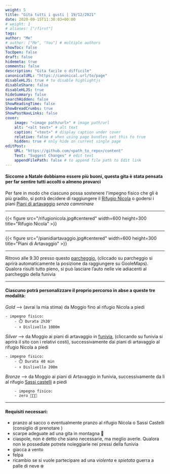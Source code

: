 ```yaml
---
weight: 5
title: "Gita tutti i gusti | 19/12/2021"
date: 2020-09-15T11:30:03+00:00
# weight: 1
# aliases: ["/first"]
tags: 
author: "Me"
# author: ["Me", "You"] # multiple authors
showToc: false
TocOpen: false
draft: false
hidemeta: true
comments: false
description: "Gita facile o difficile"
canonicalURL: "https://canonical.url/to/page"
disableHLJS: true # to disable highlightjs
disableShare: false
disableHLJS: true
hideSummary: false
searchHidden: false
ShowReadingTime: false
ShowBreadCrumbs: true
ShowPostNavLinks: false 
cover:
    image: "<image path/url>" # image path/url
    alt: "<alt text>" # alt text
    caption: "<text>" # display caption under cover
    relative: false # when using page bundles set this to true
    hidden: true # only hide on current single page
editPost:
    URL: "https://github.com/<path_to_repo>/content"
    Text: "Suggest Changes" # edit text
    appendFilePath: false # to append file path to Edit link
---
```




#### Siccome a Natale dobbiamo essere più buoni, questa gita è stata pensata per far sentire tutti accolti o almeno provarci

<!--more--> 

Per fare in modo che ciascuno possa sostenere l'impegno fisico che gli è più gradito, si potrà decidere di raggiungere il [Rifugio Nicola](https://www.rifugi.lombardia.it/lecco/barzio/rifugio-nicola.html) o godersi i piani [Piani di artavaggio](https://www.pianidibobbio.com/artavaggio) *senza camminare*


---

{{< figure src="/rifugionicola.jpg#centered" width=600 height=300 title="Rifugio Nicola" >}}

---


{{< figure src="/pianidiartavaggio.jpg#centered" width=600 height=300 title="Piani di Artavaggio" >}}

---

Ritrovo alle 9.30 presso questo [parcheggio](https://g.page/Artavaggio?share), (cliccado su parcheggio si aprirà automaticamente la posizione da raggiungere su GooleMaps). Qualora risulti tutto pieno, si può lasciare l’auto nelle vie adiacenti al parcheggio della funivia

--- 
#### Ciascuno potrà personalizzare il proprio percorso in abse a queste tre modalità:

*Gold* --> (avrai la mia stima) da Moggio fino al rifugio Nicola a piedi 
   
    - impegno fisico:
        - ⏱️ Durata 2h30'
        - ⬆️ Dislivello 1000m

*Silver* --> da Moggio ai piani di artavaggio in [funivia](https://www.pianidibobbio.com/prezzi-orari/artavaggio),  (cliccando su funivia si aprirà il sito con i relativi costi), successivamente dai piani di artavaggio al rifugio Nicola a piedi

    - impegno fisico:
        - ⏱️ Durata 40 min
        - ⬆️ Dislivello 200m

*Bronze* --> da Moggio ai piani di Artavaggio in funivia, successivamente da lì al rifugio [Sassi castelli]([funivia](https://www.pianidibobbio.com/prezzi-orari/artavaggio)) a piedi

        - impegno fisico:
        - zero 🙈🙉🙊


---
#### Requisiti necessari:  
- pranzo al sacco o eventualmente pranzo al rifugio Nicola o Sassi Castelli (consiglio di prenotare )
- scarpe adeguate ad una gita in montagna 🥾 
- ciaspole, non è detto che siano necessarie, ma meglio averle. Qualora non le possediate potrete noleggiarle nei pressi della funivia 
- giacca a vento
- felpa
- ricambio se si vuole partecipare ad una *violenta* e *spietata* guerra a palle di neve ❄️